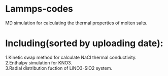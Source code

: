 # Lammps-codes
MD simulation for calculating the thermal properties of molten salts.
# Including(sorted by uploading date):
1.Kinetic swap method for calculate NaCl thermal conductivity.  
2.Enthalpy simulation for KNO3.  
3.Radial distribution fuction of LiNO3-SiO2 system.
